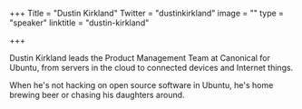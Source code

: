 +++
Title = "Dustin Kirkland"
Twitter = "dustinkirkland"
image = ""
type = "speaker"
linktitle = "dustin-kirkland"

+++

Dustin Kirkland leads the Product Management Team at Canonical for Ubuntu,
from servers in the cloud to connected devices and Internet things.

When he's not hacking on open source software in Ubuntu,
he's home brewing beer or chasing his daughters around.


